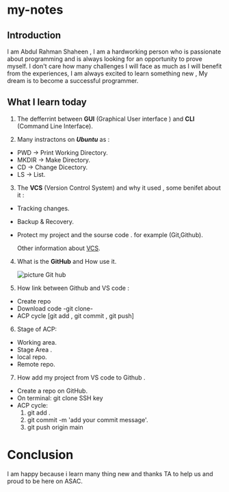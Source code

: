# my-notes

## Introduction
I am Abdul Rahman Shaheen , I am a hardworking person who is passionate about programming and is always looking for an opportunity to prove myself. I don't care how many challenges I will face as much as I will benefit from the experiences, I am always excited to learn something new , My dream is to become a successful programmer.

## What I learn today

1. The defferrint between **GUI** (Graphical  User interface ) and **CLI** (Command Line Interface).

2. Many instractons on ***Ubuntu*** as :
 - PWD -> Print Working Directory.
 - MKDIR -> Make Directory.
 - CD -> Change Dicectory.
 - LS -> List.

3. The **VCS** (Version Control System) and why it used , some benifet about it :
 - Tracking changes.
 - Backup & Recovery.
 - Protect my project and the sourse code .
 for example (Git,Github).

   Other information about  [VCS](https://www.perforce.com/blog/vcs/what-is-version-control).

4. What is the **GitHub** and How use it.

   ![picture  Git hub](https://lthub.ubc.ca/files/2021/06/GitHub-Logo.png)


5. How link between Github and VS code :
 - Create repo 
 - Download code -git clone- 
 - ACP cycle [git add , git commit , git push] 

6. Stage of ACP:
  - Working area.
  - Stage Area .
  - local repo.
  - Remote repo.

7. How add my project from VS code to Github .
- Create a repo on GitHub.
- On terminal: git clone SSH key
- ACP cycle:
  1. git add .
  2. git commit -m 'add your commit message'.
  3. git push origin main

# Conclusion
   
   I am happy because i learn many thing new and thanks TA to help us and proud to be here on ASAC.

   